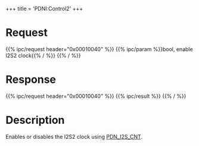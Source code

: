+++
title = 'PDNI:Control2'
+++

# Request

{{% ipc/request header="0x00010040" %}}
{{% ipc/param %}}bool, enable I2S2 clock{{% / %}}
{{% / %}}

# Response

{{% ipc/request header="0x00010040" %}}
{{% ipc/result %}}
{{% / %}}

# Description

Enables or disables the I2S2 clock using [PDN_I2S_CNT](PDN_Registers#pdn_i2s_cnt "wikilink").

